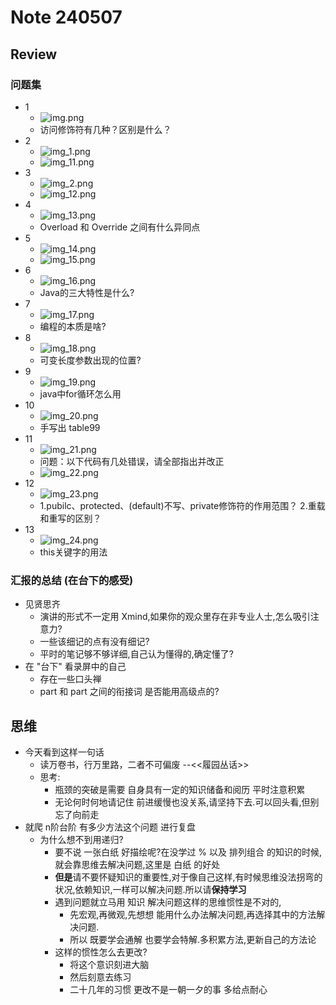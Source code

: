 # Note 240507

## Review

### 问题集
- 1
  - ![img.png](img.png)
  - 访问修饰符有几种？区别是什么？
- 2
  - ![img_1.png](img_1.png)
  - ![img_11.png](img_11.png)
- 3
  - ![img_2.png](img_2.png)
  - ![img_12.png](img_12.png)
- 4
  - ![img_13.png](img_13.png)
  - Overload 和 Override 之间有什么异同点
- 5
  - ![img_14.png](img_14.png)
  - ![img_15.png](img_15.png)
- 6
  - ![img_16.png](img_16.png)
  - Java的三大特性是什么?
- 7
  - ![img_17.png](img_17.png)
  - 编程的本质是啥?
- 8
  - ![img_18.png](img_18.png)
  - 可变长度参数出现的位置?
- 9
  - ![img_19.png](img_19.png)
  - java中for循环怎么用
- 10
  - ![img_20.png](img_20.png)
  - 手写出 table99
- 11
  - ![img_21.png](img_21.png)
  - 问题：以下代码有几处错误，请全部指出并改正
  - ![img_22.png](img_22.png)
- 12
  - ![img_23.png](img_23.png)
  - 1.pubilc、protected、(default)不写、private修饰符的作用范围？
    2.重载和重写的区别？
- 13
  - ![img_24.png](img_24.png)
  - this关键字的用法

### 汇报的总结 (在台下的感受)
- 见贤思齐
  - 演讲的形式不一定用 Xmind,如果你的观众里存在非专业人士,怎么吸引注意力?
  - 一些该细记的点有没有细记?
  - 平时的笔记够不够详细,自己认为懂得的,确定懂了?
- 在 "台下" 看录屏中的自己
  - 存在一些口头禅
  - part 和 part 之间的衔接词 是否能用高级点的?

## 思维
- 今天看到这样一句话
  - 读万卷书，行万里路，二者不可偏废 --<<履园丛话>>
  - 思考:
    - 瓶颈的突破是需要 自身具有一定的知识储备和阅历 平时注意积累
    - 无论何时何地请记住 前进缓慢也没关系,请坚持下去.可以回头看,但别忘了向前走
- 就爬 n阶台阶 有多少方法这个问题 进行复盘
  - 为什么想不到用递归?
    - 要不说 一张白纸 好描绘呢?在没学过 % 以及 排列组合 的知识的时候,就会靠思维去解决问题,这里是 白纸 的好处
    - **但是**请不要怀疑知识的重要性,对于像自己这样,有时候思维没法拐弯的状况,依赖知识,一样可以解决问题.所以请**保持学习**
    - 遇到问题就立马用 知识 解决问题这样的思维惯性是不对的,
      - 先宏观,再微观,先想想 能用什么办法解决问题,再选择其中的方法解决问题. 
      - 所以 既要学会通解 也要学会特解.多积累方法,更新自己的方法论
    - 这样的惯性怎么去更改?
      - 将这个意识刻进大脑
      - 然后刻意去练习
      - 二十几年的习惯 更改不是一朝一夕的事 多给点耐心
  
